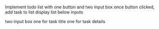 Implement todo list
with one button and two input box
once button clicked, add task to list
display list below inputs

two input box
one for task title
one for task details
